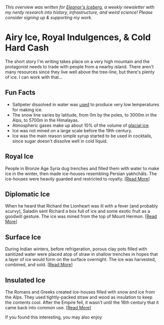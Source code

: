 <cite>This overview was written for [Eleanor's Iceberg](http://newsletter.eleanorkonik.com/), a weekly newsletter with my nerdy research into history, infrastructure, and weird science! Please consider signing up & supporting my work.</cite>

# Airy Ice, Royal Indulgences, & Cold Hard Cash 

The short story I'm writing takes place on a very high mountain and the protagonist needs to trade with people from a nearby island. There aren't many resources since they live well above the tree-line, but there's plenty of ice. I can work with that... 

## Fun Facts
 
- Saltpeter dissolved in water was [used](http://www.history-magazine.com/refrig.html) to produce very low temperatures for making ice.
- The snow line varies by latitude, from 0m by the poles, to 3000m in the Alps, to 5700m in the Himalayas. 
- Atmospheric gases make up about 10% of the volume of [glacial ice](https://www.npr.org/2020/12/26/949159524/scientists-have-found-some-truly-ancient-ice-but-now-they-want-ice-thats-even-ol).
- Ice was not mined on a large scale before the 19th century. 
- Ice was the main reason simple syrup started to be used in cocktails, since sugar doesn't dissolve well in cold liquid. 

## Royal Ice
People in Bronze Age Syria dug trenches and filled them with water to make ice in the winter, then made ice-houses resembling Persian yakhchāls. The ice-houses were heavily guarded and restricted to royalty. [[Read More](https://www.reddit.com/r/AskHistorians/comments/ckduf5/how_did_ancient_civilizations_living_near_the/evn32sn/)]

## Diplomatic Ice
When he heard that Richard the Lionheart was ill with a fever (and probably scurvy), Saladin sent Richard a box full of ice and some exotic fruit as a goodwill gesture. The ice was mined from the top of Mount Hermon. [[Read More](https://www.reddit.com/r/AskHistorians/comments/io70tf/in_kingodm_of_heaven_the_movie_saladin_offers_a/)]

## Surface Ice
During Indian winters, before refrigeration, porous clay pots filled with sanitized water were placed atop of straw in shallow trenches in hopes that a layer of ice would form on the surface overnight. The ice was harvested, combined, and sold. [[Read More](https://books.google.com/books?id=aMMpAQAAMAAJ&pg=PA108&lpg=PA108#v=onepage&q&f=false)] 

## Insulated Ice
The Romans and Greeks created ice-houses filled with snow and ice from the Alps. They used tightly-packed straw and wood as insulation to keep the contents cool. After the Empire fell, it wasn't until the 16th century that it came back into common use. [[Read More](https://www.alcoholprofessor.com/blog-posts/blog/2018/03/19/a-brief-history-of-ice)]

<div class=infobox>If you found this interesting, you may also enjoy </div>